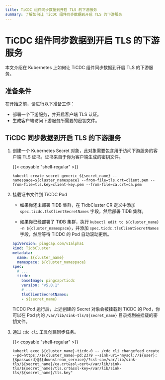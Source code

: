 ```yaml
---
title: TiCDC 组件同步数据到开启 TLS 的下游服务
summary: 了解如何让 TiCDC 组件同步数据到开启 TLS 的下游服务
---
```


# TiCDC 组件同步数据到开启 TLS 的下游服务

本文介绍在 Kubernetes 上如何让 TiCDC 组件同步数据到开启 TLS 的下游服务。

## 准备条件

在开始之前，请进行以下准备工作：

- 部署一个下游服务，并开启客户端 TLS 认证。
- 生成客户端访问下游服务所需要的密钥文件。

## TiCDC 同步数据到开启 TLS 的下游服务

1. 创建一个 Kubernetes Secret 对象，此对象需要包含用于访问下游服务的客户端 TLS 证书。证书来自于你为客户端生成的密钥文件。
    
    {{< copyable "shell-regular" >}}

    ```shell
    kubectl create secret generic ${secret_name} --namespace=${cluster_namespace} --from-file=tls.crt=client.pem --from-file=tls.key=client-key.pem --from-file=ca.crt=ca.pem
    ```

2. 挂载证书文件到 TiCDC Pod

    * 如果你还未部署 TiDB 集群，在 TidbCluster CR 定义中添加 `spec.ticdc.tlsClientSecretNames` 字段，然后部署 TiDB 集群。

    * 如果你已经部署了 TiDB 集群，执行 `kubectl edit tc ${cluster_name} -n ${cluster_namespace}`，并添加 `spec.ticdc.tlsClientSecretNames` 字段，然后等待 TiCDC 的 Pod 自动滚动更新。

    ```yaml
    apiVersion: pingcap.com/v1alpha1
    kind: TidbCluster
    metadata:
      name: ${cluster_name}
      namespace: ${cluster_namespace}
    spec:
      # ...
      ticdc:
        baseImage: pingcap/ticdc
        version: "v5.0.1"
        # ...
        tlsClientSecretNames:
        - ${secret_name}
    ```

    TiCDC Pod 运行后，上述创建的 Secret 对象会被挂载到 TiCDC 的 Pod，你可以在 Pod 内的 `/var/lib/sink-tls/${secret_name}` 目录找到被挂载的密钥文件。

3. 通过 `cdc cli` 工具创建同步任务。

    {{< copyable "shell-regular" >}}

    ```shell
    kubectl exec ${cluster_name}-ticdc-0 -- /cdc cli changefeed create --pd=https://${cluster_name}-pd:2379 --sink-uri="mysql://${user}:{$password}@${downstream_service}/?ssl-ca=/var/lib/sink-tls/${secret_name}/ca.crt&ssl-cert=/var/lib/sink-tls/${secret_name}/tls.crt&ssl-key=/var/lib/sink-tls/${secret_name}/tls.key"
    ```
